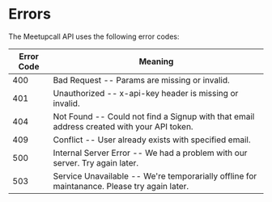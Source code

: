 # Errors

The Meetupcall API uses the following error codes:


Error Code | Meaning
---------- | -------
400 | Bad Request -- Params are missing or invalid.
401 | Unauthorized -- x-api-key header is missing or invalid.
404 | Not Found -- Could not find a Signup with that email address created with your API token.
409 | Conflict -- User already exists with specified email.
500 | Internal Server Error -- We had a problem with our server. Try again later.
503 | Service Unavailable -- We're temporarially offline for maintanance. Please try again later.
